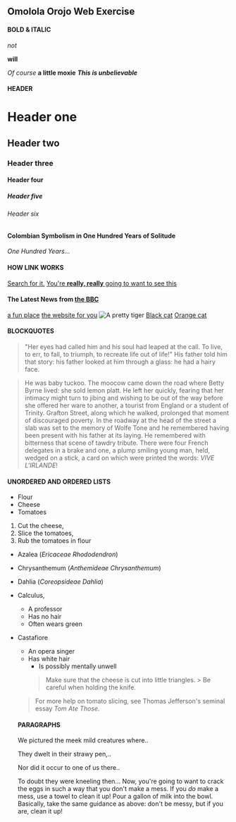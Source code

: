 ## Omolola Orojo Web Exercise

#### **BOLD & ITALIC**
_not_

**will**

_Of course_ 
**a little moxie**
**_This is unbelievable_**

#### **HEADER**
# Header one
## Header two
### Header three
#### Header four
##### Header five
###### Header six
#### Colombian Symbolism in One Hundred Years of Solitude
_One Hundred Years..._

#### **HOW LINK WORKS**
[Search for it.](www.google.com)
[You're **really, really** going to want to see this](www.dailykitten.com)
#### The Latest News from [the BBC](www.bbc.com/news:)
[a fun place](www.zombo.com)
[the website for you](www.stumbleupon.com)
![A pretty tiger](https://upload.wikimedia.org/wikipedia/commons/5/56/Tiger.50.jpg)
[Black cat](https://upload.wikimedia.org/wikipedia/commons/a/a3/81_INF_DIV_SSI.jpg)
[Orange cat](http://iconsarchive.com/icons/google/noto-emoji-animals-nature/256/22221-cat-icon.png)

#### **BLOCKQUOTES**
>"Her eyes had called him and his soul had leaped at the call. To live, to err, to fall, to triumph, to recreate life out of life!"
>His father told him that story: his father looked at him through a glass: he had a hairy face.

>He was baby tuckoo. The moocow came down the road where Betty Byrne lived: she sold lemon platt.
>He left her quickly, fearing that her intimacy might turn to jibing and wishing to be out of the way before she offered her ware to another, a tourist from England or a student of Trinity. Grafton Street, along which he walked, prolonged that moment of discouraged poverty. In the roadway at the head of the street a slab was set to the memory of Wolfe Tone and he remembered having been present with his father at its laying. He remembered with bitterness that scene of tawdry tribute. There were four French delegates in a brake and one, a plump smiling young man, held, wedged on a stick, a card on which were printed the words: _VIVE L'IRLANDE_!

#### **UNORDERED AND ORDERED LISTS**
* Flour
* Cheese
* Tomatoes
1. Cut the cheese, 
2. Slice the tomatoes, 
3. Rub the tomatoes in flour
* Azalea (_Ericaceae Rhododendron_)
* Chrysanthemum (_Anthemideae Chrysanthemum_)
* Dahlia (_Coreopsideae Dahlia_)
* Calculus, 
    *  A professor
    *   Has no hair 
    *   Often wears green
* Castafiore 
    * An opera singer 
    * Has white hair
        * Is possibly mentally unwell
         > Make sure that the cheese is cut into little triangles.
          > Be careful when holding the knife.

  > For more help on tomato slicing, see Thomas Jefferson's seminal essay _Tom Ate Those_.

  #### **PARAGRAPHS**
  We pictured the meek mild creatures where..

  They dwelt in their strawy pen,..
  
  Nor did it occur to one of us there..
  
  To doubt they were kneeling then...
  Now, you're going to want to crack the eggs in such a way that you don't make a mess.
If you _do_ make a mess, use a towel to clean it up!
Pour a gallon of milk into the bowl.
Basically, take the same guidance as above: don't be messy, but if you are, clean it up!

